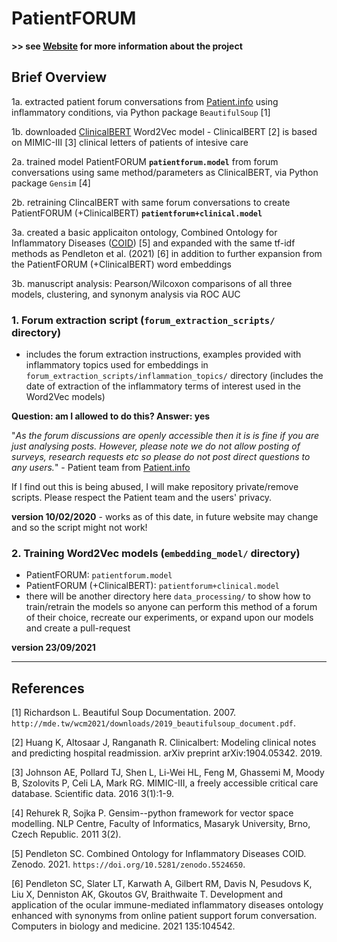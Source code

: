 # PatientFORUM

**>> see [Website](https://sap218.github.io/patientFORUM) for more information about the project**

## Brief Overview

1a. extracted patient forum conversations from [Patient.info](https://patient.info/forums) using inflammatory conditions, via Python package `BeautifulSoup` [1]

1b. downloaded [ClinicalBERT](https://github.com/kexinhuang12345/clinicalBERT) Word2Vec model - ClinicalBERT [2] is based on MIMIC-III [3] clinical letters of patients of intesive care

2a. trained model PatientFORUM **`patientforum.model`** from forum conversations using same method/parameters as ClinicalBERT, via Python package `Gensim` [4]

2b. retraining ClincalBERT with same forum conversations to create PatientFORUM (+ClinicalBERT) **`patientforum+clinical.model`**

3a. created a basic applicaiton ontology, Combined Ontology for Inflammatory Diseases ([COID](https://github.com/sap218/coid/)) [5] and expanded with the same tf-idf methods as Pendleton et al. (2021) [6] in addition to further expansion from the PatientFORUM (+ClinicalBERT) word embeddings

3b. manuscript analysis: Pearson/Wilcoxon comparisons of all three models, clustering, and synonym analysis via ROC AUC

### 1. Forum extraction script (`forum_extraction_scripts/` directory)
- includes the forum extraction instructions, examples provided with inflammatory topics used for embeddings in `forum_extraction_scripts/inflammation_topics/` directory (includes the date of extraction of the inflammatory terms of interest used in the Word2Vec models)

**Question: am I allowed to do this? Answer: yes**

"*As the forum discussions are openly accessible then it is is fine if you are just analysing posts. However, please note we do not allow posting of surveys, research requests etc so please do not post direct questions to any users.*" - Patient team from [Patient.info](https://patient.info/forums)

If I find out this is being abused, I will make repository private/remove scripts. Please respect the Patient team and the users' privacy. 

**version 10/02/2020** - works as of this date, in future website may change and so the script might not work!

### 2. Training Word2Vec models (`embedding_model/` directory)
- PatientFORUM: `patientforum.model`
- PatientFORUM (+ClinicalBERT): `patientforum+clinical.model`
- there will be another directory here `data_processing/` to show how to train/retrain the models so anyone can perform this method of a forum of their choice, recreate our experiments, or expand upon our models and create a pull-request

**version 23/09/2021**


---

## References

[1] Richardson L. Beautiful Soup Documentation. 2007. `http://mde.tw/wcm2021/downloads/2019_beautifulsoup_document.pdf`.

[2] Huang K, Altosaar J, Ranganath R. Clinicalbert: Modeling clinical notes and predicting hospital readmission. arXiv preprint arXiv:1904.05342. 2019.

[3] Johnson AE, Pollard TJ, Shen L, Li-Wei HL, Feng M, Ghassemi M, Moody B, Szolovits P, Celi LA, Mark RG. MIMIC-III, a freely accessible critical care database. Scientific data. 2016 3(1):1-9.

[4] Rehurek R, Sojka P. Gensim--python framework for vector space modelling. NLP Centre, Faculty of Informatics, Masaryk University, Brno, Czech Republic. 2011 3(2).

[5] Pendleton SC. Combined Ontology for Inflammatory Diseases COID. Zenodo. 2021. `https://doi.org/10.5281/zenodo.5524650`.

[6] Pendleton SC, Slater LT, Karwath A, Gilbert RM, Davis N, Pesudovs K, Liu X, Denniston AK, Gkoutos GV, Braithwaite T. Development and application of the ocular immune-mediated inflammatory diseases ontology enhanced with synonyms from online patient support forum conversation. Computers in biology and medicine. 2021 135:104542.
